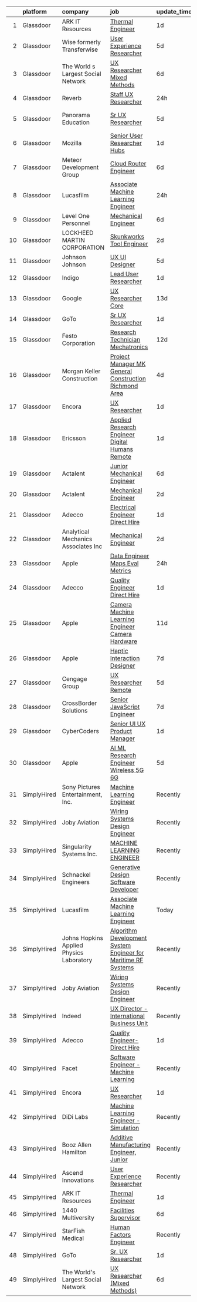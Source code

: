 

|    | platform    | company                                  | job                                                                                                                                                                                                                                                                                                                                                                                                                                                                                                                                                                                                                                                                                                                                                                                                                                                                                                                                                                                                                                                                                                                                                                                                                                                                                                                                                                                                  | update_time   | location             |
|---:|:------------|:-----------------------------------------|:-----------------------------------------------------------------------------------------------------------------------------------------------------------------------------------------------------------------------------------------------------------------------------------------------------------------------------------------------------------------------------------------------------------------------------------------------------------------------------------------------------------------------------------------------------------------------------------------------------------------------------------------------------------------------------------------------------------------------------------------------------------------------------------------------------------------------------------------------------------------------------------------------------------------------------------------------------------------------------------------------------------------------------------------------------------------------------------------------------------------------------------------------------------------------------------------------------------------------------------------------------------------------------------------------------------------------------------------------------------------------------------------------------|:--------------|:---------------------|
|  1 | Glassdoor   | ARK IT Resources                         | [Thermal Engineer](https://www.glassdoor.com/partner/jobListing.htm?pos=113&ao=1136043&s=58&guid=000001833ffa439f9b5b66676b38fb91&src=GD_JOB_AD&t=SR&vt=w&ea=1&cs=1_8c2f667f&cb=1663225709805&jobListingId=1008136899198&jrtk=3-0-1gcvvkgudk6eb801-1gcvvkgusk6d7800-a22e389eff749403-)                                                                                                                                                                                                                                                                                                                                                                                                                                                                                                                                                                                                                                                                                                                                                                                                                                                                                                                                                                                                                                                                                                               | 1d            | Menlo Park, CA       |
|  2 | Glassdoor   | Wise formerly Transferwise               | [User Experience Researcher](https://www.glassdoor.com/partner/jobListing.htm?pos=115&ao=1136043&s=58&guid=000001833ffa439f9b5b66676b38fb91&src=GD_JOB_AD&t=SR&vt=w&cs=1_f1f41d73&cb=1663225709805&jobListingId=1008129162466&jrtk=3-0-1gcvvkgudk6eb801-1gcvvkgusk6d7800-386027c29f953c58-)                                                                                                                                                                                                                                                                                                                                                                                                                                                                                                                                                                                                                                                                                                                                                                                                                                                                                                                                                                                                                                                                                                          | 5d            | New York, NY         |
|  3 | Glassdoor   | The World s Largest Social Network       | [UX Researcher  Mixed Methods ](https://www.glassdoor.com/partner/jobListing.htm?pos=106&ao=1110586&s=58&guid=000001833ffa439f9b5b66676b38fb91&src=GD_JOB_AD&t=SR&vt=w&ea=1&cs=1_3e7c3410&cb=1663225709804&jobListingId=1008127980013&cpc=5EFBB0462F9C6B7A&jrtk=3-0-1gcvvkgudk6eb801-1gcvvkgusk6d7800-95064e1ee481b041--6NYlbfkN0DSgjPPcnEdvoK3uuxfISLALE6pB1FR7YSHOr_tSg5_QGIhoz_2VqUepdcKLBLI_zT6UW54Cd1fNtknZtOrKjgZadErINrxE8UWz8nhuzt5Ng7HjwsUvgsuMMigsisLFyIIJVED45QTVyAR7WXJBxBSS4o8NpMWLNvnqKZVDh8d6QsKqS5n2y3Twcrob02jkAX2XcnaqDYH-P-ViOCVtHhM4aP86HkKFnzG7BcZV6nWjXgA8loHG8MkBt38enohyhotDAK1AYPaCYI5iWJSVFh0NaP9BMc4ibwxQlQwICxAgi1vJFtk2M-rW0MNssB0_I5Ad2l7ukzcQJt7HYJtbZqD-vHL_ueVE7bOPGe7eia0STDS1MWU9g4kU1FraWQOmQdaxq7NlBbW4FK7mZ5Peax0ZrwftVZ1ElhV5YJ_6ClJcgZPTiTpJTS_lw7QXN4EAD3urrySq_eoPb9VpvU1XmvEka69ct6QiubSMCUDl20cL93pwPSAbE0FgjtnyXqJxw2Xt6vcGPy9UfZR9U8ZI_rYVuI87i-z9Y0WbbDo1kSajYs9PXa88hwOIKQ7wBxtLc8GGfJ1SnuvBi9r-8f_1HKM)                                                                                                                                                                                                                                                                                                                                                                                                                                             | 6d            | Menlo Park, CA       |
|  4 | Glassdoor   | Reverb                                   | [Staff UX Researcher](https://www.glassdoor.com/partner/jobListing.htm?pos=118&ao=1136043&s=58&guid=000001833ffa439f9b5b66676b38fb91&src=GD_JOB_AD&t=SR&vt=w&cs=1_12794b06&cb=1663225709805&jobListingId=1008141029699&jrtk=3-0-1gcvvkgudk6eb801-1gcvvkgusk6d7800-2c5c5dbaae6838d5-)                                                                                                                                                                                                                                                                                                                                                                                                                                                                                                                                                                                                                                                                                                                                                                                                                                                                                                                                                                                                                                                                                                                 | 24h           | Chicago, IL          |
|  5 | Glassdoor   | Panorama Education                       | [Sr  UX Researcher](https://www.glassdoor.com/partner/jobListing.htm?pos=129&ao=1136043&s=58&guid=000001833ffa439f9b5b66676b38fb91&src=GD_JOB_AD&t=SR&vt=w&ea=1&cs=1_f7b360cf&cb=1663225709806&jobListingId=1008129172369&jrtk=3-0-1gcvvkgudk6eb801-1gcvvkgusk6d7800-8dabc4ef9ddacbfd-)                                                                                                                                                                                                                                                                                                                                                                                                                                                                                                                                                                                                                                                                                                                                                                                                                                                                                                                                                                                                                                                                                                              | 5d            | San Francisco, CA    |
|  6 | Glassdoor   | Mozilla                                  | [Senior User Researcher  Hubs](https://www.glassdoor.com/partner/jobListing.htm?pos=130&ao=1136043&s=58&guid=000001833ffa439f9b5b66676b38fb91&src=GD_JOB_AD&t=SR&vt=w&ea=1&cs=1_6f7e1019&cb=1663225709806&jobListingId=1008137678434&jrtk=3-0-1gcvvkgudk6eb801-1gcvvkgusk6d7800-d5bfe251643c9646-)                                                                                                                                                                                                                                                                                                                                                                                                                                                                                                                                                                                                                                                                                                                                                                                                                                                                                                                                                                                                                                                                                                   | 1d            | San Francisco, CA    |
|  7 | Glassdoor   | Meteor Development Group                 | [Cloud Router Engineer](https://www.glassdoor.com/partner/jobListing.htm?pos=125&ao=1136043&s=58&guid=000001833ffa439f9b5b66676b38fb91&src=GD_JOB_AD&t=SR&vt=w&cs=1_51b68a1b&cb=1663225709806&jobListingId=1008126394327&jrtk=3-0-1gcvvkgudk6eb801-1gcvvkgusk6d7800-e8432282be97c04f-)                                                                                                                                                                                                                                                                                                                                                                                                                                                                                                                                                                                                                                                                                                                                                                                                                                                                                                                                                                                                                                                                                                               | 6d            | Remote               |
|  8 | Glassdoor   | Lucasfilm                                | [Associate Machine Learning Engineer](https://www.glassdoor.com/partner/jobListing.htm?pos=114&ao=1136043&s=58&guid=000001833ffa439f9b5b66676b38fb91&src=GD_JOB_AD&t=SR&vt=w&cs=1_112edea7&cb=1663225709805&jobListingId=1008139116057&jrtk=3-0-1gcvvkgudk6eb801-1gcvvkgusk6d7800-53c3b19fc0252a02-)                                                                                                                                                                                                                                                                                                                                                                                                                                                                                                                                                                                                                                                                                                                                                                                                                                                                                                                                                                                                                                                                                                 | 24h           | San Francisco, CA    |
|  9 | Glassdoor   | Level One Personnel                      | [Mechanical Engineer](https://www.glassdoor.com/partner/jobListing.htm?pos=103&ao=1110586&s=58&guid=000001833ffa439f9b5b66676b38fb91&src=GD_JOB_AD&t=SR&vt=w&ea=1&cs=1_65500f70&cb=1663225709804&jobListingId=1008126691607&cpc=217C45A42544DB93&jrtk=3-0-1gcvvkgudk6eb801-1gcvvkgusk6d7800-0075f2411a31a963--6NYlbfkN0BGKOAI0ioq35DZwdBmpRMS4IkA5KmWp_V8IQIGxuDSdjBr0bVOIavCyO8Whx9w43ejlyBZP44KpN7q0uegCwpsILwPM4iTnBqmzUSkvLJTxp5SNMRlK4p5371I8TNlG05qUlSm2rElWbwU-xiqIcKjVdN_LSf8WxN2a0AYwjpaz4p6HiWdLAF8uZklSWDLiVR3rgWC4grWvsNwBJzCDfQBrWdSc4j-Gfok1g2ZTIAjggG09TyRRYhpPHpx0rjsUM_lKRBQbyOnI0og04DwHlaCf9dcT2THKkAX8mdluz2qBQzqwwn6NlCsfvqer6JbdGsnJ1-EF6LapX9gGahZbCpzEvtLrtQ89ZHsHFfCBgUhXng5H5VGTTp9i527Igykp6GOxKiPvz0VfzjPtJ_pUlaE3fTtm5BPrleCPhq8h5V-GRJTFvy01yhpu06HpjWomyqfvj26rPyElEuYFgkzf9Ez84yLxDvzDL_rCLCFTJQplr5M6VDBdRIRVvsNY5xh1u6J5nRKdwjqKw%3D%3D)                                                                                                                                                                                                                                                                                                                                                                                                                                                                                                                           | 6d            | Riverdale, MD        |
| 10 | Glassdoor   | LOCKHEED MARTIN CORPORATION              | [Skunkworks Tool Engineer](https://www.glassdoor.com/partner/jobListing.htm?pos=121&ao=1136043&s=58&guid=000001833ffa439f9b5b66676b38fb91&src=GD_JOB_AD&t=SR&vt=w&cs=1_d46f3788&cb=1663225709806&jobListingId=1008135421539&jrtk=3-0-1gcvvkgudk6eb801-1gcvvkgusk6d7800-0410de29cbf2e0b3-)                                                                                                                                                                                                                                                                                                                                                                                                                                                                                                                                                                                                                                                                                                                                                                                                                                                                                                                                                                                                                                                                                                            | 2d            | Palmdale, CA         |
| 11 | Glassdoor   | Johnson   Johnson                        | [UX UI Designer](https://www.glassdoor.com/partner/jobListing.htm?pos=127&ao=1136043&s=58&guid=000001833ffa439f9b5b66676b38fb91&src=GD_JOB_AD&t=SR&vt=w&cs=1_c7fa0148&cb=1663225709806&jobListingId=1008128369834&jrtk=3-0-1gcvvkgudk6eb801-1gcvvkgusk6d7800-571297199a56e5ce-)                                                                                                                                                                                                                                                                                                                                                                                                                                                                                                                                                                                                                                                                                                                                                                                                                                                                                                                                                                                                                                                                                                                      | 5d            | Raritan, NJ          |
| 12 | Glassdoor   | Indigo                                   | [Lead User Researcher](https://www.glassdoor.com/partner/jobListing.htm?pos=123&ao=1136043&s=58&guid=000001833ffa439f9b5b66676b38fb91&src=GD_JOB_AD&t=SR&vt=w&cs=1_6b1939f9&cb=1663225709806&jobListingId=1008137860295&jrtk=3-0-1gcvvkgudk6eb801-1gcvvkgusk6d7800-01d9b91b3b0b842d-)                                                                                                                                                                                                                                                                                                                                                                                                                                                                                                                                                                                                                                                                                                                                                                                                                                                                                                                                                                                                                                                                                                                | 1d            | Remote               |
| 13 | Glassdoor   | Google                                   | [UX Researcher  Core](https://www.glassdoor.com/partner/jobListing.htm?pos=116&ao=1136043&s=58&guid=000001833ffa439f9b5b66676b38fb91&src=GD_JOB_AD&t=SR&vt=w&cs=1_68be1503&cb=1663225709805&jobListingId=1008111471132&jrtk=3-0-1gcvvkgudk6eb801-1gcvvkgusk6d7800-5f781c500a24abfb-)                                                                                                                                                                                                                                                                                                                                                                                                                                                                                                                                                                                                                                                                                                                                                                                                                                                                                                                                                                                                                                                                                                                 | 13d           | New York, NY         |
| 14 | Glassdoor   | GoTo                                     | [Sr  UX Researcher](https://www.glassdoor.com/partner/jobListing.htm?pos=101&ao=1110586&s=58&guid=000001833ffa439f9b5b66676b38fb91&src=GD_JOB_AD&t=SR&vt=w&cs=1_b1923b23&cb=1663225709803&jobListingId=1008136047338&cpc=03F67E1B243A1AE3&jrtk=3-0-1gcvvkgudk6eb801-1gcvvkgusk6d7800-cc8c35999ee38a36--6NYlbfkN0DXrBR656PqShB4nd9ExliYcIGoAa-Cw4zASH8sJAtKR0gdmhG0ERYtLXIRQUmGOjMeS91mUPuoV6ag9VL4ZJ8JMuRMei5Px9kneRn0URmppmA6AKjKYkk7E5TkuFwA7PmMKrAgXmB_rJlO-XtQtH-F3_UneFLkBZMbtE0VA-xmmC3XbFQPp4zRjdBybYuZU9169ylqxVbmmWn3TwcdAKya9xkiUiYmn3cJ1Ghc3FIQWkezRs3zAV7bsqTuOuMKELMA9FJWkdN04qZ3Y_XvihsKYJhHxKM-TR9drtglmxReEqLezA_LCrDSaMN6hLrGDpeVa1HH2oDhRm0GqR_Vu_DbjBzr0pPXtzIqTLRAGlO-DcuRHhOhYcO55O4uXYs_q9I_f80dnfk_hYGZGf5urqKAqdMHeTmpZZHdzTvOz5dZQ7x291DHV9XHg6cu-329RNPXekLp-1OUc210cks9_7A0guVMqfTHswlodJkmBSqr-p9GZ1RptvBH9fzR4QMbItzZL7x9pPtL-mtms440oyNOWPo982uQq_nWjwWtTkLXtnBZxtL2RSe55KnixB5fl_sXrUCb1Jpb0cYczY7JkpOox6u8FYrx7KEUewMJPSX9rK5xZMbxTrvuHpIKsLpCuyzTosvY-x19ctbWopn9jQSw3vY8lLd1SI63uxe653NONA69CnlYxs_VSadv_ErqvfQzDMjTfKL0uG1J0xrOvpJlnzsewjxYhSc3_Znqa5_AHnq7DWzadOsnLFXr0mN1_FjVth42yjepgtWNmbpHwtERE_DxzqpnCpMIJSPQRLcqnEPnfvTuulnCkRmNjTok7EbSixvSadTaUMvG337WzrrobJg_802Dg3Xy2jByegfsY7Ogyvudg5NvsepVDQ5V-CqPkAkPnoOZFE9-Zng9vrdJAVAEuU5uu0CEYrEkmdk9QhipXA_JBrofIwhMPHf3XCNO-iBEgGjASiFiXtkYcs0BQeunfEiknm7plkI_kKVvsEli0tHaLkpZ)                              | 1d            | Boston, MA           |
| 15 | Glassdoor   | Festo Corporation                        | [Research Technician   Mechatronics](https://www.glassdoor.com/partner/jobListing.htm?pos=122&ao=1136043&s=58&guid=000001833ffa439f9b5b66676b38fb91&src=GD_JOB_AD&t=SR&vt=w&ea=1&cs=1_766a1b7e&cb=1663225709806&jobListingId=1008113917545&jrtk=3-0-1gcvvkgudk6eb801-1gcvvkgusk6d7800-da2abd8736520cef-)                                                                                                                                                                                                                                                                                                                                                                                                                                                                                                                                                                                                                                                                                                                                                                                                                                                                                                                                                                                                                                                                                             | 12d           | Billerica, MA        |
| 16 | Glassdoor   | Morgan Keller Construction               | [Project Manager   MK General Construction Richmond Area](https://www.glassdoor.com/partner/jobListing.htm?pos=111&ao=1110586&s=58&guid=000001833ffa439f9b5b66676b38fb91&src=GD_JOB_AD&t=SR&vt=w&cs=1_ae1d415c&cb=1663225709805&jobListingId=1008130781079&cpc=0FE1F5EA2BC84A01&jrtk=3-0-1gcvvkgudk6eb801-1gcvvkgusk6d7800-0badd3f7752bf6a4--6NYlbfkN0D0ff9e8Lfwlpl5zGbQmpn59AL71QmFd7VKOAnfyjZzp5sdngV8WPgYe0dov1m7Y2mmWx6UNSkMLmceSlHVlyfjyLm1LoiMdsRdNs0SQxBupIi6gL4idLer-f3YfElEkPjb_3i5vR_HxVj1Vgu3UiOmv9ingubwZTBJ_6X9CcIlOmSdCdSp6zsL3rxFTdyW2ivYB_LCJkZSCYQMaN9rzui6W2UJjUuqVuiVGoRi-Rv_TlWNWZZy6O-IH-Zp_-kEQRNyI9X1oqwI9Ir9Nn8VhBOmhiX758UoEDnxOyfYKmFZBjNqf2Q-K8yVi7Bfi017HeaKMI6IG-fGrL8uH_yDHhrqOKc2kwlFoQHvIjFhnQn9Vg0XEjlCwdnIMvmGlszAOLEvAQUEAXEvZYs9yt4YMf-UzrU8_t7YsAROvH7KLYjXehfOyOhxXUGiH1YvUjgQ8X3b15-fdjHQ-yhfOpvFHXH3oc-Qk-TesaM%3D)                                                                                                                                                                                                                                                                                                                                                                                                                                                                                                                                          | 4d            | Richmond, VA         |
| 17 | Glassdoor   | Encora                                   | [UX Researcher](https://www.glassdoor.com/partner/jobListing.htm?pos=120&ao=1136043&s=58&guid=000001833ffa439f9b5b66676b38fb91&src=GD_JOB_AD&t=SR&vt=w&ea=1&cs=1_2c864207&cb=1663225709805&jobListingId=1008137262775&jrtk=3-0-1gcvvkgudk6eb801-1gcvvkgusk6d7800-1d47222d3e13aef9-)                                                                                                                                                                                                                                                                                                                                                                                                                                                                                                                                                                                                                                                                                                                                                                                                                                                                                                                                                                                                                                                                                                                  | 1d            | Dallas, TX           |
| 18 | Glassdoor   | Ericsson                                 | [Applied Research Engineer  Digital Humans  Remote ](https://www.glassdoor.com/partner/jobListing.htm?pos=128&ao=1136043&s=58&guid=000001833ffa439f9b5b66676b38fb91&src=GD_JOB_AD&t=SR&vt=w&cs=1_65dc440e&cb=1663225709806&jobListingId=1008137192656&jrtk=3-0-1gcvvkgudk6eb801-1gcvvkgusk6d7800-a3a6e642df506e59-)                                                                                                                                                                                                                                                                                                                                                                                                                                                                                                                                                                                                                                                                                                                                                                                                                                                                                                                                                                                                                                                                                  | 1d            | Santa Clara, CA      |
| 19 | Glassdoor   | Actalent                                 | [Junior Mechanical Engineer](https://www.glassdoor.com/partner/jobListing.htm?pos=107&ao=1110586&s=58&guid=000001833ffa439f9b5b66676b38fb91&src=GD_JOB_AD&t=SR&vt=w&ea=1&cs=1_9593f505&cb=1663225709804&jobListingId=1008127139282&cpc=C4A69CCDBB3B9599&jrtk=3-0-1gcvvkgudk6eb801-1gcvvkgusk6d7800-9ae0dcd8d463372b--6NYlbfkN0ChYVx_I3yfZ_JDY3EFoivtqvi_stwnZ_kRt8Dowt_l_d1ydueao4NE-oUleRJ4yhhb39mHehtRHndohCyaOhg4280427keUE1_ZpeYPIHI534W6KDYMQAOdfsg9KN3-mFLPXe_iqaff-Q4F3tD3DuGMwPBQWq0rmd4OptedXNGpScra_6RWsT44d0UEo4U3okbKeYTDNKTHD68ZYlcLdKiBJzkW0dCERuEP0Kbn8UEWtJhbA0nxw6e5Vv0L5jmRYixAPfar5OVHKCF9EED4TtS-5zHIIppbItXaanWzLzgr1hlc6zv7wP9LKi1vJ1hIJNUV3dPgE6FFmRCR2d_vZZnkAmwb62wIGLL1hKArdw16y_ZwrpndmcTk2vY3pvL4PaX2Ua2A_30J8CelPl-qxmYRj68PoJucfMrdG1qQggK4XqSDvbEuJL7C75Y7ztto7larjEVI-DCi3gt-_mAujEY3JubZYCO2SSAU4h2RoEy6c6DE9yH9-HN7EZrb-NxiOwI3xxS6ua4_h5YGRJ512dlFBGaQ5xOAbS4IUk2AQNj8icsxjXT4SL9OMANYK9OIOl3iWuuJv-b1j3O3-brBooKHyb7uXZbaGa5J0m0n-4S3ewL6bpsEqAMcQnt_QnKcd9M-1sq5bqfcq4vd97Bag2c4dMiAoZOC0fDljiSMcZe8v7SgDaJ7p60EWDO26TvzCtCcWgMVE_G_4nb6PuTsKU_aEv7q0ZBhU6kp3_tVj3gNVquocqd3M8TF4K3PbdY6ec-uUC-cS4lno-pUu5l9clMhb0e6nb_gC1_s6CztRIWFsG8jWy2ZgB4Nc4M9BQP1fmWaqsX7DLNBx21N8lmUr1N85gL6fALD1WrrP-GFmqrH0sRnQL6satXs622KFKCIJqpYR4lDMGLwBSBlfRzu8RMWxltMH8YtNAVqAMgm6KNo7E04NiZj5f28aPDXGslCQGTtUN-_STYPKU0GJDkzylv)                                                | 6d            | Hyattsville, MD      |
| 20 | Glassdoor   | Actalent                                 | [Mechanical Engineer](https://www.glassdoor.com/partner/jobListing.htm?pos=110&ao=1110586&s=58&guid=000001833ffa439f9b5b66676b38fb91&src=GD_JOB_AD&t=SR&vt=w&ea=1&cs=1_85cf5ac4&cb=1663225709805&jobListingId=1008134974278&cpc=F41FEAB56D215062&jrtk=3-0-1gcvvkgudk6eb801-1gcvvkgusk6d7800-a41a2a09e7ee9863--6NYlbfkN0ChYVx_I3yfZ_JDY3EFoivtqvi_stwnZ_kRt8Dowt_l_d1ydueao4NE-oUleRJ4yhhNyDAQM8zxtsu2sJnXCSKwaOL1JDzutMNz7oNwtIRIlYrD7WCj09pygk8fr46RRWkgj-fWXrFuHeleropOJrm8NONiBDVed7mT-6nH9KtLXNmu6SDjUVHUClQs_Ke9jfSh-DP0WQhHbFpPF_RFTB6rY9VK94zEQhh5fGzuSak_lyWQNatUHHvD0f9vls1QoOikGf6Qfslm1E5z-M-TllD5Rzina8OHy-gmx3FGxGXQ4zkcuK1p9tPf1FAH5QTf1L0itFmTrlfhGNIWZgeoEM5KmBZ6jDM7Ah4Oh4PE-5ohyI6YbdkfHIH4xiRvGZHjsSQaLK9ztePEmALNgEHCG2yaB0jEUHB0O_vQyjO6G3SakKa6l-Gt5grtLrrrydK0Q0onZNI3W3Mj9ZeK2poF4xbjHTDjurk8QYMPWJrfzziGDjuqgqaHJrmDHcsevBgZ6CkI0uLBxvcdj7DOd67zeBT6vyjw0jqVtoiq7nDjurnz7rmf3NcM4AvRAdMUY_chMul67zLIv4I3bOBCjmiUIEoaiK_Djt-2_z_n1RycNh26C_zL4-OwIN1QgV_fQv8DPUaHgT4jAhzkFfbwmoMfgi_nUlSvuWKwpxYBDbhVI3UCPyd5bc2Hxj9TBuoWI0eeu_ZcV-FlZlCGmYTMgXzoSqD2A1WZ1faIiLkaGJ5SXD44I8kSpG_qkBQWb1Ipzob0meK_VrjD0sgm2urS_gyR1V6ploZMYUZ9QLppQbqw9fzZkgTDufHDJRKFzt9pEW4e444xQ4cP9ij2z_v9YXzFNH6LY9IyqAiaILoASG_eAmd1-80Zi_mWaqG9W7W9XWRxA_3vsNzr8TPqL7AUpkUgKGjCg11gVkdyYJhHZqKPW-LaIG9r6-H4n_tCLHUPmI7RQ0mH80a_X0vLfItGk3ifFRyMY9OAelZ6_fs%3D)                                         | 2d            | Hyattsville, MD      |
| 21 | Glassdoor   | Adecco                                   | [Electrical Engineer   Direct Hire](https://www.glassdoor.com/partner/jobListing.htm?pos=104&ao=1110586&s=58&guid=000001833ffa439f9b5b66676b38fb91&src=GD_JOB_AD&t=SR&vt=w&ea=1&cs=1_b76f8744&cb=1663225709804&jobListingId=1008137382201&cpc=FAE5E775D180B2FB&jrtk=3-0-1gcvvkgudk6eb801-1gcvvkgusk6d7800-994e80d32d71e9fa--6NYlbfkN0CsARmfH1XNQTa22oGIIJ18FtyAjbQsgfeQZpddTLaeHhygH4euGCkj3BcQzwrXkBbIRS-vZFjZ0lbdCsizEMPlVC0lVP3UHYYpBP7Spi8b8irByz7ZmtgBn7YkGVA8Ckvr23vtu7IOhkSkc8-iKHkPdHzN75MUUeNCw5pza473IBbE3oH1x6WeCmdtwh-pnh4Oqo9dug-_lPDTZRFdV-LVOM2LU1awHft7CxkD6RGXJdrWMLnz3nMfxV6B1M3Y5MP6YaMVuY4888bDgZupzxou2fseQ0hHKKPdLRDLjj1y8eLatdBXNl7C-JG0NqZOKh5kGmhCrfWSNx45hDQK6g-9fOWJi3VxopSvGOFSaaukjIHWrh2wYdK8tBqJwNh40Sj0fUo1aIqiQKDJgIl10eZ1iZGt3Tq-KJ6qPEUR38hjRRHLwri4nAR0ulJxIo2sSwcbwaE5jnsehir49pinkacn7TIe96sOZ9Wn7jWjXZQ9MyjdPSa-oaI2oB062PsfSFnkc0T_DvmSasuvGB0trmb_dUyFvY8qmaQ3ylSn-4obbHgPUttigZ1KDmtY4DblUrVmxYP3BU_Emmp6RUdLb873u5fqRVtgypq4B2zMceFLwAndFdxjhu_cFpiCfH7k_Z-o-WH3pXIvYdbwZ3B6qQJkUg6lhBaHtskqXSK6z0KSg9fmjrxmeF44rpqMS59fZi_UMmuhDOmGFC5H2qqtraUK3IgUh4kyubO055ZBzNsFJGUlTHPcDodQUuMn3BDe8tN4wCMq3xmzcVpErU7XyfVlfAAhybNQRhmrTlQEJg-D4rETYB4EqsiZMSmxhqybvpR9YBw6ILHubZwQ7brguuYLKX1hd8irwGlniZ0AzdWl84_2UjPu34kC2Xf0I4NYyF6bb6kdwwBsOC4MiTvrRq0kfbF0uYetkaU%3D)                                                                                           | 1d            | Gloucester, MA       |
| 22 | Glassdoor   | Analytical Mechanics Associates  Inc     | [Mechanical Engineer](https://www.glassdoor.com/partner/jobListing.htm?pos=117&ao=1136043&s=58&guid=000001833ffa439f9b5b66676b38fb91&src=GD_JOB_AD&t=SR&vt=w&cs=1_3a943d0d&cb=1663225709805&jobListingId=1008134235044&jrtk=3-0-1gcvvkgudk6eb801-1gcvvkgusk6d7800-cd4d3fcd9e6e9185-)                                                                                                                                                                                                                                                                                                                                                                                                                                                                                                                                                                                                                                                                                                                                                                                                                                                                                                                                                                                                                                                                                                                 | 2d            | Greenbelt, MD        |
| 23 | Glassdoor   | Apple                                    | [Data Engineer  Maps Eval Metrics](https://www.glassdoor.com/partner/jobListing.htm?pos=102&ao=1110586&s=58&guid=000001833ffa439f9b5b66676b38fb91&src=GD_JOB_AD&t=SR&vt=w&cs=1_12edb8b0&cb=1663225709803&jobListingId=1008138702810&cpc=654405A9B1E0A9F5&jrtk=3-0-1gcvvkgudk6eb801-1gcvvkgusk6d7800-672c87ccf3d06a91--6NYlbfkN0BvKrLyj5gPmtZO9T8euul8TCxuuKNOtzRJOomxnwSEodTz2Bc-sPZlt2Zgji_QUXGCQyXsa49Wd3gXtTXU6l86vfwLy3uI84ShExzzj_OW9ImNGnMImHesPvtmY7S4QOeDXKWDpJaygAj0d7mIR0KcAv5zM2aKUFAZ0Pn8qTKDODpurfN7BLdQlxCEti8o5bhuH_lHW-wSoYDQvptw2C0NPPTqddKnmxusLkFGAunC4AmT9SdHAU1yppQK2E8pbhlHNWQpzZDA2XleidsGZYQ3t4Px-HCshL0pynbFIjjvJfwpYEiJ_k4wc-yzPidV-cIzloKQWBZS88OvnJ5lubMPKecO-P63IkocWjwdzUYWKTXbEWOfi6bP1g0LYdIpWcyIpUmcgLuGSKpEsqTxoXNVfw_5Q5BzT8cOGVuD0fnTQRCjiTxODlnN27yWG2TJM2E1kg7RyFMFBicRXbifFYIy3F8kSRAJuk6RlavgsTi1jKY1Htoc5QS95T62zjhrrIKc29Pqs1OiI20Wez_r1Zclmp-Djjx78F_bSACYT0LNq9VudNumwPtDmeYLicqyYhg4UNdnrpKNfUlEw5YbuK_bb2FX0vtGrfBtrZMsmPrAqzAR3AkCbqNK67wKBdmx6JVF250U1-RtXsEUtAQ60iocyiCnrcvtsN4sM9LW0Gi1wCKZS6c-zi1U4j79X2g8yUD2YvAmnJpkFa2tGg47d9ME9PSXsY1k0Qh7lKgbG9sLn_XuicZMdH41OA4X91nRYW7Fl8eBNN4cG-DbBbjSy5y6KV5aBDvrPWtIqGwYQjCO5VvG5quyQOMO__BIILSUa_Q5pZoLapkb9aon3YCH4hnVqS2TIZjaGtL2OonNlav1EnaAjo81t3mUEg74uAzxOhhry9DHnlg_0fVKxd45lGYLVeMoz-K3XZexVw7tj0yOkfqPDLDrJqIX9P514fhK5LSPiBscswgCw9p3hzLuQF9O)                                               | 24h           | Cupertino, CA        |
| 24 | Glassdoor   | Adecco                                   | [Quality Engineer  Direct Hire](https://www.glassdoor.com/partner/jobListing.htm?pos=105&ao=1110586&s=58&guid=000001833ffa439f9b5b66676b38fb91&src=GD_JOB_AD&t=SR&vt=w&ea=1&cs=1_49f8dd22&cb=1663225709804&jobListingId=1008137382222&cpc=FD1C1DA32C38CFA7&jrtk=3-0-1gcvvkgudk6eb801-1gcvvkgusk6d7800-ca5f45e3e8f4654a--6NYlbfkN0CsARmfH1XNQTa22oGIIJ18FtyAjbQsgfeQZpddTLaeHhygH4euGCkj3BcQzwrXkBbIRS-vZFjZ0nLZWt3VDFLMBP8hU3nShTTVSnc-6Zn9k4auwPULwJhdYOmn8zHcUF9HbkpzYW7Vh_-aHZ3Bg1ZC6QSWF-Jm7tmVzqqe9Asborlpaz0F4G8hKzGP8PKJSC7rR5xuGf1yz1YxeSFe8eXiyPfhK1IAM5ZHLJVepbjqgUdem-OkI_aC5HC9xfZI4gf5zxU9b-DhVfqYY0p5JF-wjjCrEEmPjcTbopbmG0lilqEMD_jUl57C19488IvijCVoedSrHk5fvADf6UXAZcitWZZO1fsjWpiMDel10K4Xjx9AKEoKvTFHBuElvD7ft06sey6AMelsoNQLoiiNU9JeuzAhI62fsmqCJFO87fLcgk36FyMdzA7oAQZWwnnryBsGNzzDSrumCbPKWpK-CT1c1X1gk_ah2-DpbZHXAFBpyGoWcLCZU6fcPTy-kcjHrmaxhnYUuxQsLttlw_4mysDUuO6Sk3QYS6ECurWIvf75AlAA1AqU-4JNhkswWekIy-bWoeCwcVd-Cwt0TlWfnHU0e3XpW6Dlc6b0ci_uXUD8ZhSlp-fkbvHt3C_grQCyCq5bjoTLJTYcVM3vs6dQoc5IGYPEF1fZXaXimZzRBTlYnwrg22Lb6rLb7Gd_0LKx8LqJ5izGRX_qL0pezijcdIuTeGoIUH5GYavC0bpTFT5YGf0rHsJZrIpV2d6UWc_E3lyfpGXsMg04kLNdUFYrDN2AsOwKSuf4_0pxSCh6m4knr7o0X_XS88h1cHr2IJFPIKBbGCGZ0CBXU1JWgki3G3H0ksHKnk3DEs0wq-HLsU9W_ee5cHzURBYPjXAneIe-lUviDsYJKiFZZ5eVrR-8M2wFrsW2zXj-XIQ%3D)                                                                                               | 1d            | Gloucester, MA       |
| 25 | Glassdoor   | Apple                                    | [Camera Machine Learning Engineer   Camera Hardware](https://www.glassdoor.com/partner/jobListing.htm?pos=109&ao=1110586&s=58&guid=000001833ffa439f9b5b66676b38fb91&src=GD_JOB_AD&t=SR&vt=w&cs=1_b8ad657d&cb=1663225709805&jobListingId=1008115940431&cpc=3BA4CE39D5B5DEF5&jrtk=3-0-1gcvvkgudk6eb801-1gcvvkgusk6d7800-f50b0810fafb7042--6NYlbfkN0BvKrLyj5gPmtZO9T8euul8TCxuuKNOtzRJOomxnwSEodTz2Bc-sPZlO_uSwsktAejB3LzKTfzGQDtkxa4Z0F2SSwKumJZ2shXL4kXJa03z0BRIg43lhnKHfuJRD_w2O8JtP1yCzHF2FV_PE02Va9y9qfOKL9lNBPP3omPcdbqbI4_UmFpAwbL15Cp6wlPEYJDZVGOGWwBwh_IQm2a2LjUdiCtInbn2wIG0I0iiTWXt84zkibBMyLoYdM1ywJK9iXwlVogxe9FXzNQTqJaQWND25mDBYfE6fetvaniKEa5ALqkBbkIuUt2KmIy8Ec3hIHXJM2ZSt23vE4St4WhR5nOZX-FTEq-oSnLUl6RADHQju4YUz0iDf1xec02JwiEYxUt3ssGiHrrdMt-kAS7MWZFjjmVgUY1A4TkzsHLhqb1S48Kb5GUqejkd-QpoihF6oJxyDW1wvpfOF6oyNmFxg4wL1GhoApCC8OFVYxjc9H0s22OfGdYDCT1f2zeVFDibnL4XIcAKC0OQmnkb2c46xexCcjANq_FbA1mAhAxF_C6UTa0cpnobulFaN5h1AOCCD5J6WVXwZwWkYbONL8koBwo9TIj8Y7OHbC2HpMIhTGkSaEXSGDpbCQAzAQUG-R4OCP-UG2QUON7rprO7GIpFogd5L0u4VT2xb6ikhhlqIOXDHaQ8Y1e84Yfxcary_LUrl3BnmSXUwuei3f7rHm0T4R-nmtJJ4d8QJrOrx-sW0THYvGOakXkMqcpkksJi8LKnGKV477x9sjbPDAXaeU-mIhA1RqEpUWcbjcu1brxLrXb_mMcJ_DKNKtqGvjbKH2buKX2zrLvy_3F7GLaMF6s_pPR5cFTIQCyk8hcV5AnuQldseeW_2GmNRIEeI9rrj9SRtbmQlCYIa6yZnUg2vtnIwFQwHCqGRDe4RY7oGMzew0zUCKuQV0392dvrbHLgbYU9dY63NbJnCyI4kbly1s5ITGWGzziJ7OWEQdEm0eFLA89cGw%3D%3D) | 11d           | Cupertino, CA        |
| 26 | Glassdoor   | Apple                                    | [Haptic Interaction Designer](https://www.glassdoor.com/partner/jobListing.htm?pos=126&ao=1136043&s=58&guid=000001833ffa439f9b5b66676b38fb91&src=GD_JOB_AD&t=SR&vt=w&cs=1_ad2f91f1&cb=1663225709806&jobListingId=1008124951425&jrtk=3-0-1gcvvkgudk6eb801-1gcvvkgusk6d7800-f09153b84c107bae-)                                                                                                                                                                                                                                                                                                                                                                                                                                                                                                                                                                                                                                                                                                                                                                                                                                                                                                                                                                                                                                                                                                         | 7d            | Cupertino, CA        |
| 27 | Glassdoor   | Cengage Group                            | [UX Researcher   Remote](https://www.glassdoor.com/partner/jobListing.htm?pos=124&ao=1136043&s=58&guid=000001833ffa439f9b5b66676b38fb91&src=GD_JOB_AD&t=SR&vt=w&cs=1_d88e2c20&cb=1663225709806&jobListingId=1008129649729&jrtk=3-0-1gcvvkgudk6eb801-1gcvvkgusk6d7800-85a3a59499153edc-)                                                                                                                                                                                                                                                                                                                                                                                                                                                                                                                                                                                                                                                                                                                                                                                                                                                                                                                                                                                                                                                                                                              | 5d            | Boston, MA           |
| 28 | Glassdoor   | CrossBorder Solutions                    | [Senior JavaScript Engineer](https://www.glassdoor.com/partner/jobListing.htm?pos=119&ao=1136043&s=58&guid=000001833ffa439f9b5b66676b38fb91&src=GD_JOB_AD&t=SR&vt=w&ea=1&cs=1_5799f2d5&cb=1663225709805&jobListingId=1008123743648&jrtk=3-0-1gcvvkgudk6eb801-1gcvvkgusk6d7800-83c08010e2fdcc7f-)                                                                                                                                                                                                                                                                                                                                                                                                                                                                                                                                                                                                                                                                                                                                                                                                                                                                                                                                                                                                                                                                                                     | 7d            | Saint Petersburg, FL |
| 29 | Glassdoor   | CyberCoders                              | [Senior UI UX Product Manager](https://www.glassdoor.com/partner/jobListing.htm?pos=112&ao=1110586&s=58&guid=000001833ffa439f9b5b66676b38fb91&src=GD_JOB_AD&t=SR&vt=w&ea=1&cs=1_6cab808a&cb=1663225709805&jobListingId=1008138160561&cpc=6FC5BA77C9A4CD78&jrtk=3-0-1gcvvkgudk6eb801-1gcvvkgusk6d7800-a005b7047b131965--6NYlbfkN0CpFJQzrgRR8WqXWK1qKKEqALWJw739KlKqr2H-MSI4eoBlI4EFrmor2FYZMP3muM38CdQ-t_tWH3mY5iq6F68FjrWXgF1j2o2szkxTUOjh8NGwEq-3KDLBtsXb1mZ9XwMLk0SeZP_LYKiC7hFe4ESj2rui5Rlehv7_ZityKI4tbBRfR3Gs1g75q-DE1fq6_Nt7xQM7Q1encs7EDkttJTvGSyPrzmOwY5qEL2jQ9y2MqO7FIwhoZUuGjZjj_mkPUa1DTkEzLjd4423C2UgYaVzixIuYuClbk5G7zLRvIxcQqeHRf9SgxdgYYQDgPqEEN5QDKw3YKabgvw4eBQ6PoYOZpLCZU5ka4Vzz8lC3OB6e7dpjttREFe_u7tuFOVcbG2-67LhTEpiw_VBV2Ih4rILw5En51spPckd_0OiTmwwrUHw66-Y8iH_KE7IcWvA-w95YNL36XVHuOmHPmBFqlVjqdPyTWKsyW1ousSLuBLMqA2k33q2aqB1dmnB0wirCdSEEyn2uXy68v1RTKXRqFSb5SPziEfHN7ZCFLPacfInk6wzIOpuz8HYt6W9rI3iqIykNLMgYS_grrb3QlQb6xR7F4gpjWM3HQ9AX-dyVUf7fsoSOS2tOavg8znZVnudqelRJ2iOsJBlZ4Vt1CZJ7Oz7mbrNcKp2YcG09xqi7K5JAe4io80fTkSt9EFVsbSXX8C00dGzaYnvkJ3XAfDsom84KDyUeoh1xBUDN_bdQjvYZq5cMsliWkhJAl5SWEPF0cFAImwLwgPNEFJXajOZG2QRgnboGNIajrLXBqKS0a8pc3Bf1M6lMcqbGUDf-bmuE2F0aRwXbE964wHZNqT5bP2qKOFC6lk-z5UVDuNXGQ8Cxzzx2bkDDmYFRh33eSILtmxKglh_fUqy_5uZqHkH2rs8V8umvgpRifPvX71ikcgetpBaxHBNd6yyvydZppagUrGZ6w-OO7ivtuBWj-YVbW6dro_d9nbI5PcQGogPJdQuGcg%3D%3D)                  | 1d            | Sunnyvale, CA        |
| 30 | Glassdoor   | Apple                                    | [AI ML Research Engineer   Wireless 5G 6G](https://www.glassdoor.com/partner/jobListing.htm?pos=108&ao=1110586&s=58&guid=000001833ffa439f9b5b66676b38fb91&src=GD_JOB_AD&t=SR&vt=w&cs=1_54a85671&cb=1663225709804&jobListingId=1008128287837&cpc=654405A9B1E0A9F5&jrtk=3-0-1gcvvkgudk6eb801-1gcvvkgusk6d7800-1b3e43e32223f8ff--6NYlbfkN0BvKrLyj5gPmtZO9T8euul8TCxuuKNOtzRJOomxnwSEodTz2Bc-sPZl8WPllYOnI2i68_LCLaxm99OMVn93aZ5QHMFERP7L4KZeGzKfwLxS3YgW0mxDro-yHn6JW1CyxHHlh9kuppq4o4Hklx9PCCrGkdpaICdlOGP8PiKeS4i1acFMxehoJNx0gqzZ7KksQeeCGxrcIN483NjMAvJqxGH5dyhpBlWgBB7a4JpfzA9AyO8kz7FzGCjJlQHw8gG6kj2vaBFX6gXQGaBTEzwoK6KBxAywoZfb5L93IP2LibmwzJwL3gFrzgkM5DHwEQgdVQNtjW_URGJO08QXBEYwIEBBANnJB-F5anEak_bwpY0mpGIPKmzwUHRukcpX0XSPJOyyrHwSQ9UuJs04jPy1QLGXmq-77KzuIlbRX6hcmN4Syi0X-1r92GqZK1AK3m_wfvy51aSfGiun_0e6PynqWVfvrf9tvF1kgPe6LOFT-CRwrezDKV8QgeGAmeKKiAmo0gQmhv728dNv5Il1eY8ilIRYa_d9nbbg5-oZe_OinLtCjzUprLHE9pAFc6l47022o_5lrNjWT-UmpUFoOy1-HkUR24Kh18eei-gq07XLYdd-2X_kWJeUX-fsFDTdCoZ8ldC8Aex2LK6rmv4dt61VE1JxzySlIUqsdX9-9OCwlTILXZlfS4Ajt1TLEC0FzLsOXsF78KjUWAMTuKHT9RZpOoOIbXU5GGHYnIHgq44iJDI4JAPsZfV77sZ643s5yaRHniAvofVl6vQmNPvcsMHvdeP6cyrisKWG-wTWlcSCC_1S5TBfG9OYB6gxpmsH2gNnHneOCGZXn01YOkjeB6ViD4sZOcNrFsdeiPUmDB9IK3dcRDxkJyhOE2kuj5jp9VviluAlxqvT7-ad2mdZCg5WLuw3516U-Q1tyMllAmFyYM_lom5AhVhg7dqmQGNENDCtagoipRrAeUoTJK069ZzXZzRdp7UJ-9x0RI8%3D)                         | 5d            | San Diego, CA        |
| 31 | SimplyHired | Sony Pictures Entertainment, Inc.        | [Machine Learning Engineer](https://www.simplyhired.com/job/1mkmtfVm38EXu_WCSks_O1UMMVKAqKz4u6-x3sE7hm3GuXwOE4k48w?q=generative+engineer)                                                                                                                                                                                                                                                                                                                                                                                                                                                                                                                                                                                                                                                                                                                                                                                                                                                                                                                                                                                                                                                                                                                                                                                                                                                            | Recently      | Culver City, CA      |
| 32 | SimplyHired | Joby Aviation                            | [Wiring Systems Design Engineer](https://www.simplyhired.com/job/ph-RtUeVS1j-cS9aYmgDjvNKis95V8_ZtjiX_OL6YJ83jhTvh2dCnQ?q=generative+engineer)                                                                                                                                                                                                                                                                                                                                                                                                                                                                                                                                                                                                                                                                                                                                                                                                                                                                                                                                                                                                                                                                                                                                                                                                                                                       | Recently      | Santa Cruz, CA       |
| 33 | SimplyHired | Singularity Systems Inc.                 | [MACHINE LEARNING ENGINEER](https://www.simplyhired.com/job/7MeMHw5Syn-GO3asTMk9cS2Q_nsodF8EGC3wH8FhLNKbyI4L3ygniw?q=generative+engineer)                                                                                                                                                                                                                                                                                                                                                                                                                                                                                                                                                                                                                                                                                                                                                                                                                                                                                                                                                                                                                                                                                                                                                                                                                                                            | Recently      | Princeton, NJ        |
| 34 | SimplyHired | Schnackel Engineers                      | [Generative Design Software Developer](https://www.simplyhired.com/job/KE0-EPFCtTp8eniWTTdVA6iqehRWfXqNBvdE0wHECgCONieSBqtj5A?q=generative+engineer)                                                                                                                                                                                                                                                                                                                                                                                                                                                                                                                                                                                                                                                                                                                                                                                                                                                                                                                                                                                                                                                                                                                                                                                                                                                 | Recently      | Omaha, NE            |
| 35 | SimplyHired | Lucasfilm                                | [Associate Machine Learning Engineer](https://www.simplyhired.com/job/NHCbzWRQ1XQtyychoSUQiroJNEZKRqDcszy7P2TGP2ughvn0n-RGgA?q=generative+engineer)                                                                                                                                                                                                                                                                                                                                                                                                                                                                                                                                                                                                                                                                                                                                                                                                                                                                                                                                                                                                                                                                                                                                                                                                                                                  | Today         | San Francisco, CA    |
| 36 | SimplyHired | Johns Hopkins Applied Physics Laboratory | [Algorithm Development System Engineer for Maritime RF Systems](https://www.simplyhired.com/job/zAbocJe6U4srfhtG9naGRq-w_uDVFK_tHaycjMiyBvYZe2iGukIztQ?q=generative+engineer)                                                                                                                                                                                                                                                                                                                                                                                                                                                                                                                                                                                                                                                                                                                                                                                                                                                                                                                                                                                                                                                                                                                                                                                                                        | Recently      | Laurel, MD           |
| 37 | SimplyHired | Joby Aviation                            | [Wiring Systems Design Engineer](https://www.simplyhired.com/job/ph-RtUeVS1j-cS9aYmgDjvNKis95V8_ZtjiX_OL6YJ83jhTvh2dCnQ?q=generative+engineer)                                                                                                                                                                                                                                                                                                                                                                                                                                                                                                                                                                                                                                                                                                                                                                                                                                                                                                                                                                                                                                                                                                                                                                                                                                                       | Recently      | Santa Cruz, CA       |
| 38 | SimplyHired | Indeed                                   | [UX Director - International Business Unit](https://www.simplyhired.com/job/e-5sr4dnG0_xVMtlteN-H50ij2547g1iWiVAJst1lP4a21fYeMd6pg?q=generative+engineer)                                                                                                                                                                                                                                                                                                                                                                                                                                                                                                                                                                                                                                                                                                                                                                                                                                                                                                                                                                                                                                                                                                                                                                                                                                            | Recently      | New York, NY         |
| 39 | SimplyHired | Adecco                                   | [Quality Engineer- Direct Hire](https://www.simplyhired.com/job/U_0F62LphYEAGA5n4sl5xbzxAFcaDp7IwjOQsT-Mm8bakI9X--m_rA?q=generative+engineer)                                                                                                                                                                                                                                                                                                                                                                                                                                                                                                                                                                                                                                                                                                                                                                                                                                                                                                                                                                                                                                                                                                                                                                                                                                                        | 1d            | Gloucester, MA       |
| 40 | SimplyHired | Facet                                    | [Software Engineer - Machine Learning](https://www.simplyhired.com/job/rRl7LpYqGiIowLAwzbrNzMgXtXTFbKgtp-z9fo66PKEqX4Q6nYlO_w?q=generative+engineer)                                                                                                                                                                                                                                                                                                                                                                                                                                                                                                                                                                                                                                                                                                                                                                                                                                                                                                                                                                                                                                                                                                                                                                                                                                                 | Recently      | San Francisco, CA    |
| 41 | SimplyHired | Encora                                   | [UX Researcher](https://www.simplyhired.com/job/QmJyXRkceYmkDjb6ZO2cBehiIMoBik9eS8YVengVwFXygBB8rJEeBA?q=generative+engineer)                                                                                                                                                                                                                                                                                                                                                                                                                                                                                                                                                                                                                                                                                                                                                                                                                                                                                                                                                                                                                                                                                                                                                                                                                                                                        | 1d            | Dallas, TX           |
| 42 | SimplyHired | DiDi Labs                                | [Machine Learning Engineer - Simulation](https://www.simplyhired.com/job/0FIFJ4YUalf3s40eXZAFHstJJzH20E2rQROkdnoUTMS249LqvIcPrw?q=generative+engineer)                                                                                                                                                                                                                                                                                                                                                                                                                                                                                                                                                                                                                                                                                                                                                                                                                                                                                                                                                                                                                                                                                                                                                                                                                                               | Recently      | Mountain View, CA    |
| 43 | SimplyHired | Booz Allen Hamilton                      | [Additive Manufacturing Engineer, Junior](https://www.simplyhired.com/job/mXLYUVNmlr_YE9wM3D932d5P8s5wcsv0-1nVpj_AnhpRC4nFeC64Zw?q=generative+engineer)                                                                                                                                                                                                                                                                                                                                                                                                                                                                                                                                                                                                                                                                                                                                                                                                                                                                                                                                                                                                                                                                                                                                                                                                                                              | Recently      | Alexandria, VA       |
| 44 | SimplyHired | Ascend Innovations                       | [User Experience Researcher](https://www.simplyhired.com/job/q6D63gEk2wOXOPL2ug1DnQ_lW_0YTSgnzupCHUT2wYcMVPatBUZpTw?q=generative+engineer)                                                                                                                                                                                                                                                                                                                                                                                                                                                                                                                                                                                                                                                                                                                                                                                                                                                                                                                                                                                                                                                                                                                                                                                                                                                           | Recently      | Remote               |
| 45 | SimplyHired | ARK IT Resources                         | [Thermal Engineer](https://www.simplyhired.com/job/vHokSZ6X6oxzWrwcaTXCjXffxEBlQlhltpVWQDvHo-0JYuaJf5CWsQ?q=generative+engineer)                                                                                                                                                                                                                                                                                                                                                                                                                                                                                                                                                                                                                                                                                                                                                                                                                                                                                                                                                                                                                                                                                                                                                                                                                                                                     | 1d            | Menlo Park, CA       |
| 46 | SimplyHired | 1440 Multiversity                        | [Facilities Supervisor](https://www.simplyhired.com/job/9-VyAij65pInQ1-2r7L7_cwD49_72E28L1eBv_JLPbAWzliBc1Atdw?q=generative+engineer)                                                                                                                                                                                                                                                                                                                                                                                                                                                                                                                                                                                                                                                                                                                                                                                                                                                                                                                                                                                                                                                                                                                                                                                                                                                                | 6d            | Scotts Valley, CA    |
| 47 | SimplyHired | StarFish Medical                         | [Human Factors Engineer](https://www.simplyhired.com/job/De1hRE74HGuJDYDgVdLOG7va_DOI-C8_ffmMbWqGJTIPy2FkRFdgWA?q=generative+engineer)                                                                                                                                                                                                                                                                                                                                                                                                                                                                                                                                                                                                                                                                                                                                                                                                                                                                                                                                                                                                                                                                                                                                                                                                                                                               | Recently      | Minnesota            |
| 48 | SimplyHired | GoTo                                     | [Sr. UX Researcher](https://www.simplyhired.com/job/Ccu8N5NMkACp7U0r4BlQI4aoQdlcMBgNeYqpoaP96a5aYkoMpw1lxQ?q=generative+engineer)                                                                                                                                                                                                                                                                                                                                                                                                                                                                                                                                                                                                                                                                                                                                                                                                                                                                                                                                                                                                                                                                                                                                                                                                                                                                    | 1d            | Boston, MA           |
| 49 | SimplyHired | The World's Largest Social Network       | [UX Researcher (Mixed Methods)](https://www.simplyhired.com/job/ls4Fdak6QqplgQ_iFiZRpvkZiFgjBjuRAZIQMLJsn0ubq1x7VaepLg?q=generative+engineer)                                                                                                                                                                                                                                                                                                                                                                                                                                                                                                                                                                                                                                                                                                                                                                                                                                                                                                                                                                                                                                                                                                                                                                                                                                                        | 6d            | Menlo Park, CA       |